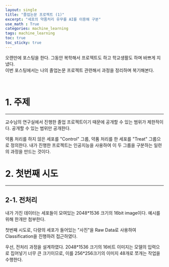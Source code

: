 ```yaml
---
layout: single
title: "졸업논문 프로젝트 (1)"
excerpt: "세포의 약품처리 유무를 AI를 이용해 구분"
use_math : True
categories: machine_learning
tags: machine_learning
toc: true
toc_sticky: true
---
```



오랜만에 포스팅을 한다. 그동안 복학해서 프로젝트도 하고 학교생활도 하며 바쁘게 지냈다.   
이번 포스팅에서는 나의 졸업논문 프로젝트 관련해서 과정을 정리하며 복기해본다.

<br>

# 1. 주제

---

교수님의 연구실에서 진행한 졸업 프로젝트이기 때문에 공개할 수 있는 범위가 제한적이다.
공개할 수 있는 범위만 공개한다.

약품 처리를 하지 않은 세포를 "Control" 그룹, 약품 처리를 한 세포를 "Treat" 그룹으로 정의한다. 내가 진행한 프로젝트는 인공지능을 사용하여 이 두 그룹을 구분하는 일련의 과정을 만드는 것이다.

# 2. 첫번째 시도

---

## 2-1. 전처리


내가 가진 데이터는 세포들이 모여있는 2048*1536 크기의 16bit image이다. 예시를 위해 한개만 첨부한다.

<!-- <image> -->

첫번째 시도로, 다량의 세포가 들어있는 "사진"을 Raw Data로 사용하여 Classification을 진행하려 접근하였다.

우선, 전처리 과정을 설계하였다. 2048*1536 크기의 16비트 이미지는 모델의 입력으로 집어넣기 너무 큰 크기이므로, 이를 256\*256크기의 이미지 48개로 쪼개는 작업을 수행한다.





